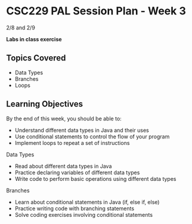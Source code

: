 # CSC229 PAL Session Plan - Week 3

2/8 and 2/9

**Labs in class exercise**

## Topics Covered

- Data Types
- Branches
- Loops

## Learning Objectives

By the end of this week, you should be able to:

- Understand different data types in Java and their uses
- Use conditional statements to control the flow of your program
- Implement loops to repeat a set of instructions

Data Types

- Read about different data types in Java
- Practice declaring variables of different data types
- Write code to perform basic operations using different data types

Branches

- Learn about conditional statements in Java (if, else if, else)
- Practice writing code with branching statements
- Solve coding exercises involving conditional statements
